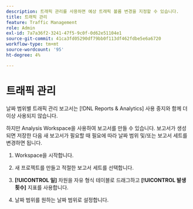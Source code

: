 ```yaml
---
description: 트래픽 관리를 사용하면 예상 트래픽 볼륨 변경을 지정할 수 있습니다.
title: 트래픽 관리
feature: Traffic Management
role: Admin
exl-id: 7a7a36f2-3241-47f5-9c0f-0d62e51104e1
source-git-commit: 41ca3fd05290df79bb0f113df462fdbe5e6a6720
workflow-type: tm+mt
source-wordcount: '95'
ht-degree: 4%

---
```


# 트래픽 관리

날짜 범위별 트래픽 관리 보고서는 [!DNL Reports & Analytics] 사용 중지와 함께 더 이상 사용되지 않습니다.

하지만 Analysis Workspace을 사용하여 보고서를 만들 수 있습니다. 보고서가 생성되면 저장한 다음 새 보고서가 필요할 때 필요에 따라 날짜 범위 및/또는 보고서 세트를 변경하면 됩니다.

1. Workspace을 시작합니다.

1. 새 프로젝트를 만들고 적절한 보고서 세트를 선택합니다.

1. **[!UICONTROL 일]** 차원을 자유 형식 테이블로 드래그하고 **[!UICONTROL 발생 횟수]** 지표를 사용합니다.

1. 날짜 범위를 원하는 날짜 범위로 설정합니다.

